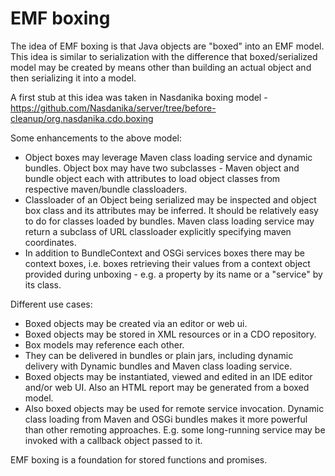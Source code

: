 # EMF boxing

The idea of EMF boxing is that Java objects are "boxed" into an EMF model. This idea is similar to serialization with the difference that boxed/serialized model may be
created by means other than building an actual object and then serializing it into a model.

A first stub at this idea was taken in Nasdanika boxing model - https://github.com/Nasdanika/server/tree/before-cleanup/org.nasdanika.cdo.boxing

Some enhancements to the above model:
* Object boxes may leverage Maven class loading service and dynamic bundles. Object box may have two subclasses - Maven object and bundle object each with attributes to load object classes from respective maven/bundle classloaders.
* Classloader of an Object being serialized may be inspected and object box class and its attributes may be inferred. It should be relatively easy to do for classes loaded by bundles. Maven class loading service may return a subclass of URL classloader explicitly specifying maven coordinates.
* In addition to BundleContext and OSGi services boxes there may be context boxes, i.e. boxes retrieving their values from a context object provided during unboxing - e.g. a property by its name or a "service" by its class.

Different use cases:

* Boxed objects may be created via an editor or web ui.
* Boxed objects may be stored in XML resources or in a CDO repository.
* Box models may reference each other.
* They can be delivered in bundles or plain jars, including dynamic delivery with Dynamic bundles and Maven class loading service. 
* Boxed objects may be instantiated, viewed and edited in an IDE editor and/or web UI. Also an HTML report may be generated from a boxed model.
* Also boxed objects may be used for remote service invocation. Dynamic class loading from Maven and OSGi bundles makes it more powerful than other remoting approaches. E.g. some long-running service may be invoked with a callback object passed to it. 

EMF boxing is a foundation for stored functions and promises.   

       

